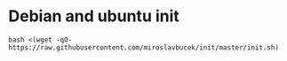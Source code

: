 # Debian and ubuntu init
```bash <(wget -qO- https://raw.githubusercontent.com/miroslavbucek/init/master/init.sh)```
